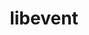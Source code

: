 ---
layout: post
title: "libevent"
siteurl: http://libevent.org/
categories: lib
github: nmathewson/Libevent
---